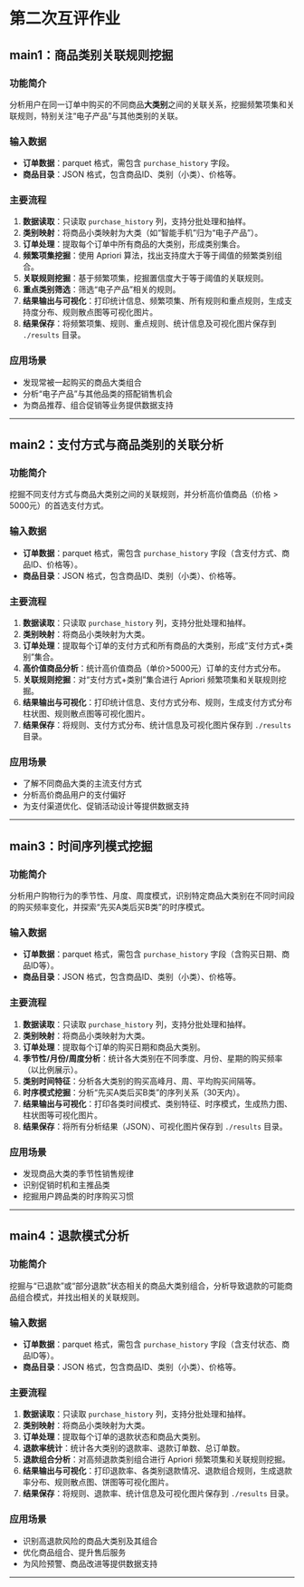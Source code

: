# 第二次互评作业

## main1：商品类别关联规则挖掘

### 功能简介
分析用户在同一订单中购买的不同商品**大类别**之间的关联关系，挖掘频繁项集和关联规则，特别关注“电子产品”与其他类别的关联。

### 输入数据
- **订单数据**：parquet 格式，需包含 `purchase_history` 字段。
- **商品目录**：JSON 格式，包含商品ID、类别（小类）、价格等。

### 主要流程
1. **数据读取**：只读取 `purchase_history` 列，支持分批处理和抽样。
2. **类别映射**：将商品小类映射为大类（如“智能手机”归为“电子产品”）。
3. **订单处理**：提取每个订单中所有商品的大类别，形成类别集合。
4. **频繁项集挖掘**：使用 Apriori 算法，找出支持度大于等于阈值的频繁类别组合。
5. **关联规则挖掘**：基于频繁项集，挖掘置信度大于等于阈值的关联规则。
6. **重点类别筛选**：筛选“电子产品”相关的规则。
7. **结果输出与可视化**：打印统计信息、频繁项集、所有规则和重点规则，生成支持度分布、规则散点图等可视化图片。
8. **结果保存**：将频繁项集、规则、重点规则、统计信息及可视化图片保存到 `./results` 目录。

### 应用场景
- 发现常被一起购买的商品大类组合
- 分析“电子产品”与其他品类的搭配销售机会
- 为商品推荐、组合促销等业务提供数据支持

---

## main2：支付方式与商品类别的关联分析

### 功能简介
挖掘不同支付方式与商品大类别之间的关联规则，并分析高价值商品（价格 > 5000元）的首选支付方式。

### 输入数据
- **订单数据**：parquet 格式，需包含 `purchase_history` 字段（含支付方式、商品ID、价格等）。
- **商品目录**：JSON 格式，包含商品ID、类别（小类）、价格等。

### 主要流程
1. **数据读取**：只读取 `purchase_history` 列，支持分批处理和抽样。
2. **类别映射**：将商品小类映射为大类。
3. **订单处理**：提取每个订单的支付方式和所有商品的大类别，形成“支付方式+类别”集合。
4. **高价值商品分析**：统计高价值商品（单价>5000元）订单的支付方式分布。
5. **关联规则挖掘**：对“支付方式+类别”集合进行 Apriori 频繁项集和关联规则挖掘。
6. **结果输出与可视化**：打印统计信息、支付方式分布、规则，生成支付方式分布柱状图、规则散点图等可视化图片。
7. **结果保存**：将规则、支付方式分布、统计信息及可视化图片保存到 `./results` 目录。

### 应用场景
- 了解不同商品大类的主流支付方式
- 分析高价商品用户的支付偏好
- 为支付渠道优化、促销活动设计等提供数据支持

---

## main3：时间序列模式挖掘

### 功能简介
分析用户购物行为的季节性、月度、周度模式，识别特定商品大类别在不同时间段的购买频率变化，并探索“先买A类后买B类”的时序模式。

### 输入数据
- **订单数据**：parquet 格式，需包含 `purchase_history` 字段（含购买日期、商品ID等）。
- **商品目录**：JSON 格式，包含商品ID、类别（小类）、价格等。

### 主要流程
1. **数据读取**：只读取 `purchase_history` 列，支持分批处理和抽样。
2. **类别映射**：将商品小类映射为大类。
3. **订单处理**：提取每个订单的购买日期和商品大类别。
4. **季节性/月份/周度分析**：统计各大类别在不同季度、月份、星期的购买频率（以比例展示）。
5. **类别时间特征**：分析各大类别的购买高峰月、周、平均购买间隔等。
6. **时序模式挖掘**：分析“先买A类后买B类”的序列关系（30天内）。
7. **结果输出与可视化**：打印各类时间模式、类别特征、时序模式，生成热力图、柱状图等可视化图片。
8. **结果保存**：将所有分析结果（JSON）、可视化图片保存到 `./results` 目录。

### 应用场景
- 发现商品大类的季节性销售规律
- 识别促销时机和主推品类
- 挖掘用户跨品类的时序购买习惯

---

## main4：退款模式分析

### 功能简介
挖掘与“已退款”或“部分退款”状态相关的商品大类别组合，分析导致退款的可能商品组合模式，并找出相关的关联规则。

### 输入数据
- **订单数据**：parquet 格式，需包含 `purchase_history` 字段（含支付状态、商品ID等）。
- **商品目录**：JSON 格式，包含商品ID、类别（小类）、价格等。

### 主要流程
1. **数据读取**：只读取 `purchase_history` 列，支持分批处理和抽样。
2. **类别映射**：将商品小类映射为大类。
3. **订单处理**：提取每个订单的退款状态和商品大类别。
4. **退款率统计**：统计各大类别的退款率、退款订单数、总订单数。
5. **退款组合分析**：对高频退款类别组合进行 Apriori 频繁项集和关联规则挖掘。
6. **结果输出与可视化**：打印退款率、各类别退款情况、退款组合规则，生成退款率分布、规则散点图、饼图等可视化图片。
7. **结果保存**：将规则、退款率、统计信息及可视化图片保存到 `./results` 目录。

### 应用场景
- 识别高退款风险的商品大类别及其组合
- 优化商品组合、提升售后服务
- 为风险预警、商品改进等提供数据支持

---